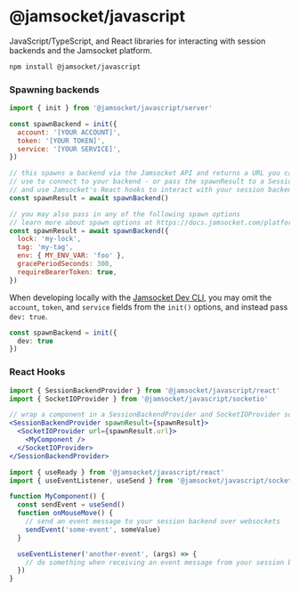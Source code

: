 # @jamsocket/javascript

JavaScript/TypeScript, and React libraries for interacting with session backends and the Jamsocket platform.

```sh
npm install @jamsocket/javascript
```

### Spawning backends

```js
import { init } from '@jamsocket/javascript/server'

const spawnBackend = init({
  account: '[YOUR ACCOUNT]',
  token: '[YOUR TOKEN]',
  service: '[YOUR SERVICE]',
})

// this spawns a backend via the Jamsocket API and returns a URL you can
// use to connect to your backend - or pass the spawnResult to a SessionBackendProvider
// and use Jamsocket's React hooks to interact with your session backend
const spawnResult = await spawnBackend()

// you may also pass in any of the following spawn options
// learn more about spawn options at https://docs.jamsocket.com/platform/reference#spawn-a-service
const spawnResult = await spawnBackend({
  lock: 'my-lock',
  tag: 'my-tag',
  env: { MY_ENV_VAR: 'foo' },
  gracePeriodSeconds: 300,
  requireBearerToken: true,
})
```

When developing locally with the [Jamsocket Dev CLI](https://docs.jamsocket.com/platform/dev-cli), you may omit the `account`, `token`, and `service` fields from the `init()` options, and instead pass `dev: true`.

```ts
const spawnBackend = init({
  dev: true
})
```

### React Hooks

```jsx
import { SessionBackendProvider } from '@jamsocket/javascript/react'
import { SocketIOProvider } from '@jamsocket/javascript/socketio'

// wrap a component in a SessionBackendProvider and SocketIOProvider so the child components can use Jamsocket hooks for interacting with the session backend
<SessionBackendProvider spawnResult={spawnResult}>
  <SocketIOProvider url={spawnResult.url}>
    <MyComponent />
  </SocketIOProvider>
</SessionBackendProvider>
```

```js
import { useReady } from '@jamsocket/javascript/react'
import { useEventListener, useSend } from '@jamsocket/javascript/socketio'

function MyComponent() {
  const sendEvent = useSend()
  function onMouseMove() {
    // send an event message to your session backend over websockets
    sendEvent('some-event', someValue)
  }

  useEventListener('another-event', (args) => {
    // do something when receiving an event message from your session backend...
  })
}
```
